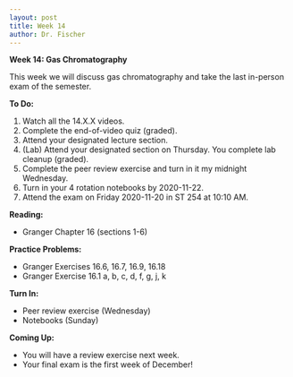```yaml
---
layout: post
title: Week 14
author: Dr. Fischer
---
```


**Week 14: Gas Chromatography**

This week we will discuss gas chromatography and take the last in-person exam of the semester.

**To Do:**

1. Watch all the 14.X.X videos.  
1. Complete the end-of-video quiz (graded).  
1. Attend your designated lecture section.
1. (Lab) Attend your designated section on Thursday.  You complete lab cleanup (graded).
1. Complete the peer review exercise and turn in it my midnight Wednesday.
1. Turn in your 4 rotation notebooks by 2020-11-22.
1. Attend the exam on Friday 2020-11-20 in ST 254 at 10:10 AM.

**Reading:**

- Granger Chapter 16 (sections 1-6)

**Practice Problems:**

- Granger Exercises 16.6, 16.7, 16.9, 16.18
- Granger Exercise 16.1 a, b, c, d, f, g, j, k

**Turn In:**

- Peer review exercise (Wednesday)
- Notebooks (Sunday)

**Coming Up:**

- You will have a review exercise next week.
- Your final exam is the first week of December!

